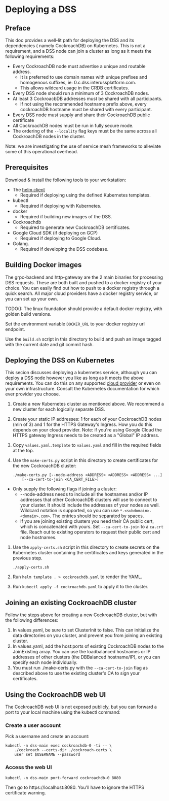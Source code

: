 # Deploying a DSS

## Preface

This doc provides a well-lit path for deploying the DSS and its dependencies (
namely CockroachDB) on Kubernetes. This is not a requirement, and a DSS node
can join a cluster as long as it meets the following requirements:

*   Every CockroachDB node must advertise a unique and routable address.
    *   It is preferred to use domain names with unique prefixes and homogenous
        suffixes, ie: 0.c.dss.interussplatform.com.
    *   This allows wildcard usage in the CRDB certificates.
*   Every DSS node should run a minimum of 3 CockroachDB nodes.
*   At least 3 CockroacbDB addresses must be shared with all participants.
    *   If not using the recommended hostname prefix above, every cockroachDB
        hostname must be shared with every participant.
*   Every DSS node must supply and share their CockroachDB public certificate
*   All CockroachDB nodes must be run in fully secure mode.
*   The ordering of the `--locality` flag keys must be the same across all
    CockroachDB nodes in the cluster.

Note: we are investigating the use of service mesh frameworks to alleviate some
of this operational overhead.

## Prerequisites

Download & install the following tools to your workstation:

*   The [helm client](https://helm.sh/docs/using_helm/#installing-the-helm-client)
    *   Required if deploying using the defined Kubernetes templates.
*   kubectl
    *   Required if deploying with Kubernetes.
*   docker
    *   Required if building new images of the DSS.
*   Cockroachdb
    *   Required to generate new CockroachDB certificates.
*   Google Cloud SDK (if deploying on GCP)
    * Required if deploying to Google Cloud.
*   Golang.
    *   Required if developing the DSS codebase.


## Building Docker images


The grpc-backend and http-gateway are the 2 main binaries for processing DSS 
requests. These are both built and pushed to a docker registry of your choice.
You can easily find out how to push to a docker registry through a quick search.
All major cloud providers have a docker registry service, or you can set up your
own.

TODO(): The linux foundation should provide a default docker registry, with
golden build versions.

Set the environment variable `DOCKER_URL` to your docker registry url endpoint.

Use the `build.sh` script in this directory to build and push an image tagged
with the current date and git commit hash.


## Deploying the DSS on Kubernetes

This secion discusses deploying a kubernetes service, although you can deploy 
a DSS node however you like as long as it meets the above requirements. You can
do this on any supported [cloud provider](https://kubernetes.io/docs/concepts/cluster-administration/cloud-providers/)
or even on your own infrastructure.  Consult the Kubernetes documentation for
which ever provider you choose.

1.  Create a new Kubernetes cluster as mentioned above. We recommend a new
    cluster for each logically separate DSS.

1.  Create your static IP addresses: 1 for each of your CockroachDB nodes (min
    of 3) and 1 for the HTTPS Gateway's Ingress.  How you do this depends on
    your cloud provider. Note: if you're using Google Cloud the HTTPS gateway
    Ingress needs to be created as a "Global" IP address.

1.  Copy `values.yaml.template` to `values.yaml` and fill in the required fields
    at the top.

1.  Use the `make-certs.py` script in this directory to create certificates for
    the new CockroachDB cluster:

        ./make-certs.py [--node-address <ADDRESS> <ADDRESS> <ADDRESS> ...]
            [--ca-cert-to-join <CA_CERT_FILE>]

*   Only supply the following flags if joining a cluster:
    *   --node-address needs to include all the hostnames and/or IP addresses 
        that other CockroachDB clusters will use to connect to your cluster.  It
        should include the addresses of your nodes as well.  Wildcard notation
        is supported, so you can use `*.<subdomain>.<domain>.com>`.  The
        entries should be separated by spaces.
    *   If you are joining existing clusters you need their CA public cert,
        which is concatenated with yours.  Set `--ca-cert-to-join` to a `ca.crt`
        file. Reach out to existing operators to request their public cert and
        node hostnames.

1.  Use the `apply-certs.sh` script in this directory to create secrets on the
    Kubernetes cluster containing the certificates and keys generated in the
    previous step.

        ./apply-certs.sh

1.  Run `helm template . > cockroachdb.yaml` to render the YAML.
1.  Run `kubectl apply -f cockroachdb.yaml` to apply it to the cluster.


## Joining an existing CockroachDB cluster

Follow the steps above for creating a new CockroachDB cluster, but with the
following differences:

1.  In values.yaml, be sure to set ClusterInit to false. This can initialize
    the data directories on you cluster, and prevent you from joining an
    existing cluster.
1.  In values.yaml, add the host:ports of existing CockroachDB nodes to the
    JoinExisting array.  You can use the loadbalanced hostnames or IP addresses
    of other clusters (the DBBalanced hostname/IP), or you can specify each node
    individually.
1.  You must run ./make-certs.py with the `--ca-cert-to-join` flag as described
    above to use the existing cluster's CA to sign your certificates.

## Using the CockroachDB web UI

The CockroachDB web UI is not exposed publicly, but you can forward a port to
your local machine using the kubectl command:

### Create a user account

Pick a username and create an account:

    kubectl -n dss-main exec cockroachdb-0 -ti -- \
        ./cockroach --certs-dir ./cockroach-certs \
        user set $USERNAME --password

### Access the web UI

    kubectl -n dss-main port-forward cockroachdb-0 8080

Then go to https://localhost:8080.  You'll have to ignore the HTTPS certificate
warning.

